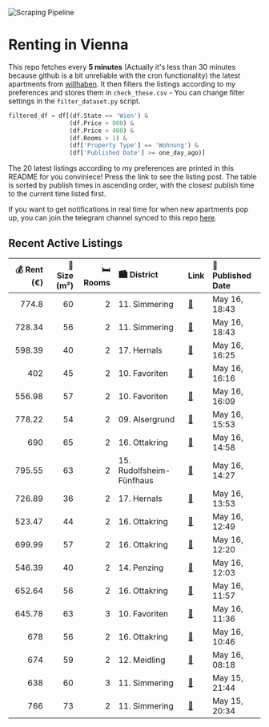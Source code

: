 ![Scraping Pipeline](https://github.com/AthomsG/renting-in-vienna/actions/workflows/run_pipeline.yml/badge.svg)


# Renting in Vienna

This repo fetches every **5 minutes** (Actually it's less than 30 minutes because github is a bit unreliable with the cron functionality) the latest apartments from [willhaben](https://www.willhaben.at/).
It then filters the listings according to my preferences and stores them in `check_these.csv` - You can change filter settings in the `filter_dataset.py` script.

```python
filtered_df = df[(df.State == 'Wien') & 
                 (df.Price < 800) &
                 (df.Price > 400) &
                 (df.Rooms > 1) &
                 (df['Property Type'] == 'Wohnung') &
                 (df['Published Date'] >= one_day_ago)]
```

The 20 latest listings according to my preferences are printed in this README for you conviniece! Press the link to see the listing post.
The table is sorted by publish times in ascending order, with the closest publish time to the current time listed first.

If you want to get notifications in real time for when new apartments pop up, you can join the telegram channel synced to this repo [here](https://t.me/+1HPAYOf5BSsyNTlk).

## Recent Active Listings

|   💰 Rent (€) |   📏 Size (m²) |   🛏️ Rooms | 🏙️ District              | Link                                                                                                                                                                                                    | 📅 Published Date   |
|-------------:|--------------:|-----------:|:-------------------------|:--------------------------------------------------------------------------------------------------------------------------------------------------------------------------------------------------------|:-------------------|
|       774.8  |            60 |          2 | 11. Simmering            | [🔗](https://www.willhaben.at/iad/immobilien/d/mietwohnungen/wien/wien-1110-simmering/am-kanal-73a-/-top-a073-1065124034/)                                                                               | May 16, 18:43      |
|       728.34 |            56 |          2 | 11. Simmering            | [🔗](https://www.willhaben.at/iad/immobilien/d/mietwohnungen/wien/wien-1110-simmering/herbortgasse-28-/-top-h085-1330591623/)                                                                            | May 16, 18:43      |
|       598.39 |            40 |          2 | 17. Hernals              | [🔗](https://www.willhaben.at/iad/immobilien/d/mietwohnungen/wien/wien-1170-hernals/topsanierte-unbefristete-altbauwohnung-in-der-balderichgasse-1410140797/)                                            | May 16, 16:25      |
|       402    |            45 |          2 | 10. Favoriten            | [🔗](https://www.willhaben.at/iad/immobilien/d/mietwohnungen/wien/wien-1100-favoriten/2-zimmer-sozialbauwohnung-n%C3%A4he-oberlaa-981599380/)                                                            | May 16, 16:16      |
|       556.98 |            57 |          2 | 10. Favoriten            | [🔗](https://www.willhaben.at/iad/immobilien/d/mietwohnungen/wien/wien-1100-favoriten/%2A%2A%2Ahelle-2-zimmer--wohnung-naehe-reumannplatz%2A%2A%2A-1115187922/)                                          | May 16, 16:09      |
|       778.22 |            54 |          2 | 09. Alsergrund           | [🔗](https://www.willhaben.at/iad/immobilien/d/mietwohnungen/wien/wien-1090-alsergrund/servitenviertel-%28pramergasse%29---miete-inkl.-heizkosten-u.-warmwasserakonto-1968396874/)                       | May 16, 15:53      |
|       690    |            65 |          2 | 16. Ottakring            | [🔗](https://www.willhaben.at/iad/immobilien/d/mietwohnungen/wien/wien-1160-ottakring/sanierte-wohnung-im-1.stock-ohne-lift-1559480524/)                                                                 | May 16, 14:58      |
|       795.55 |            63 |          2 | 15. Rudolfsheim-Fünfhaus | [🔗](https://www.willhaben.at/iad/immobilien/d/mietwohnungen/wien/wien-1150-rudolfsheim-f%C3%BCnfhaus/gut-geschnittene-eckwohnung-im-2.-liftstock---revitalisiertes-gr%C3%BCnderzeithaus-1946101800/)    | May 16, 14:27      |
|       726.89 |            36 |          2 | 17. Hernals              | [🔗](https://www.willhaben.at/iad/immobilien/d/mietwohnungen/wien/wien-1170-hernals/neubauprojekt-hernals---bezugsfertig-juli-2025---hochwertige-mietwohnungen-%2Ainkl.-einbauk%C3%BCche%2A-1531864024/) | May 16, 13:53      |
|       523.47 |            44 |          2 | 16. Ottakring            | [🔗](https://www.willhaben.at/iad/immobilien/d/mietwohnungen/wien/wien-1160-ottakring/unbefristet---wirklich-sch%C3%B6nes-2-zimmer-apartment-komplettk%C3%BCche-1733515380/)                             | May 16, 12:49      |
|       699.99 |            57 |          2 | 16. Ottakring            | [🔗](https://www.willhaben.at/iad/immobilien/d/mietwohnungen/wien/wien-1160-ottakring/open-house-am-19.5.-15:50-16:10%21-anfragen-nur-per-mail---keine-anrufe%21-1103624416/)                            | May 16, 12:20      |
|       546.39 |            40 |          2 | 14. Penzing              | [🔗](https://www.willhaben.at/iad/immobilien/d/mietwohnungen/wien/wien-1140-penzing/open-house-21.5.-16:30-16:50-uhr%21-keine-anrufe---anfragen-nur-per-mail%21-1764113241/)                             | May 16, 12:03      |
|       652.64 |            56 |          2 | 16. Ottakring            | [🔗](https://www.willhaben.at/iad/immobilien/d/mietwohnungen/wien/wien-1160-ottakring/open-house-19.5.-16:30-16:50-uhr%21-anfragen-nur-per-mail---keine-anrufe%21-1366934735/)                           | May 16, 11:57      |
|       645.78 |            63 |          3 | 10. Favoriten            | [🔗](https://www.willhaben.at/iad/immobilien/d/mietwohnungen/wien/wien-1100-favoriten/generalsanierte-3-zimmer-wohnung---befristet-1497167484/)                                                          | May 16, 11:36      |
|       678    |            56 |          2 | 16. Ottakring            | [🔗](https://www.willhaben.at/iad/immobilien/d/mietwohnungen/wien/wien-1160-ottakring/56-m2-wohnung-wien-16-ruhige-lage-2042061403/)                                                                     | May 16, 10:46      |
|       674    |            59 |          2 | 12. Meidling             | [🔗](https://www.willhaben.at/iad/immobilien/d/mietwohnungen/wien/wien-1120-meidling/wohnung-sozialbau-625313902/)                                                                                       | May 16, 08:18      |
|       638    |            60 |          3 | 11. Simmering            | [🔗](https://www.willhaben.at/iad/immobilien/d/mietwohnungen/wien/wien-1110-simmering/gemeindewohnung-direkt-vergabe-1035589679/)                                                                        | May 15, 21:44      |
|       766    |            73 |          2 | 11. Simmering            | [🔗](https://www.willhaben.at/iad/immobilien/d/mietwohnungen/wien/wien-1110-simmering/2-zimmer-gemeindewohnung-%28direktvergabe%29-1035817556/)                                                          | May 15, 20:34      |
